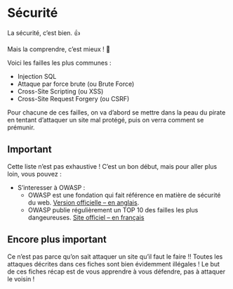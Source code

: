 # Sécurité

La sécurité, c’est bien. 👍

Mais la comprendre, c’est mieux ! 💪

Voici les failles les plus communes :

- Injection SQL
- Attaque par force brute (ou Brute Force)
- Cross-Site Scripting (ou XSS)
- Cross-Site Request Forgery (ou CSRF)

Pour chacune de ces failles, on va d’abord se mettre dans la peau du pirate en tentant d’attaquer un site mal protégé, puis on verra comment se prémunir.

## Important

Cette liste n’est pas exhaustive ! C’est un bon début, mais pour aller plus loin, vous pouvez :

- S’interesser à OWASP :
  - OWASP est une fondation qui fait référence en matière de sécurité du web. [Version officielle – en anglais](https://owasp.org/).
  - OWASP publie régulièrement un TOP 10 des failles les plus dangeureuses. [Site officiel – en français](https://owasp.org/Top10/fr/)

## Encore plus important

Ce n’est pas parce qu’on sait attaquer un site qu’il faut le faire !! Toutes les attaques décrites dans ces fiches sont bien évidemment illégales ! Le but de ces fiches récap est de vous apprendre à vous défendre, pas à attaquer le voisin !
